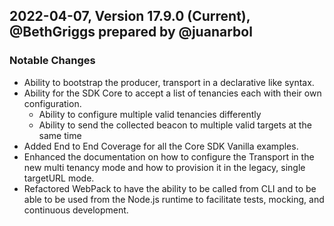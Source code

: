 ## 2022-04-07, Version 17.9.0 (Current), @BethGriggs prepared by @juanarbol

### Notable Changes

* Ability to bootstrap the producer, transport in a declarative like syntax.
* Ability for the SDK Core to accept a list of tenancies each with their own configuration.
  * Ability to configure multiple valid tenancies differently
  * Ability to send the collected beacon to multiple valid targets at the same time
* Added End to End Coverage for all the Core SDK Vanilla examples.
* Enhanced the documentation on how to configure the Transport in the new multi tenancy mode and how to provision it in the legacy, single targetURL mode.
* Refactored WebPack to have the ability to be called from CLI and to be able to be used from the Node.js runtime to facilitate tests, mocking, and continuous development.


